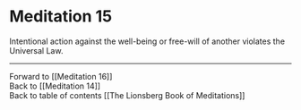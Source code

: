 # Meditation 15

Intentional action against the well-being or free-will of another violates the Universal Law. 

___

Forward to [[Meditation 16]]        
Back to [[Meditation 14]]  
Back to table of contents [[The Lionsberg Book of Meditations]]  